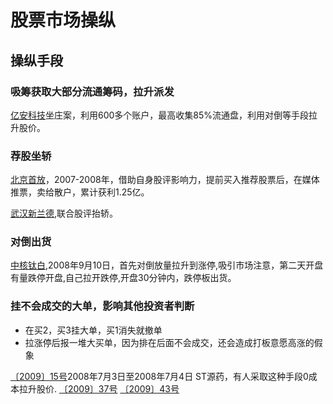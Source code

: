 # 股票市场操纵

## 操纵手段

### 吸筹获取大部分流通筹码，拉升派发
[亿安科技](/证监会处罚案例/2001_007号/)坐庄案，利用600多个账户，最高收集85%流通盘，利用对倒等手段拉升股价。

### 荐股坐轿
[北京首放](/证监会处罚案例/2008_042号/)，2007-2008年，借助自身股评影响力，提前买入推荐股票后，在媒体推票，卖给散户，累计获利1.25亿。

[武汉新兰德](/证监会处罚案例/2008_045号/),联合股评抬轿。

### 对倒出货
[中核钛白](/证监会处罚案例/2009_013号/),2008年9月10日，首先对倒放量拉升到涨停,吸引市场注意，第二天开盘有量跌停开盘,自己拉开跌停,开盘30分钟内，跌停板出货。

### 挂不会成交的大单，影响其他投资者判断
* 在买2，买3挂大单，买1消失就撤单
* 拉涨停后报一堆大买单，因为排在后面不会成交，还会造成打板意愿高涨的假象

[〔2009〕15号](/证监会处罚案例/2009_015号/)2008年7月3日至2008年7月4日 ST源药，有人采取这种手段0成本拉升股价.
[〔2009〕37号](/证监会处罚案例/2009_037号/)
[〔2009〕43号](/证监会处罚案例/2009_043号/)




